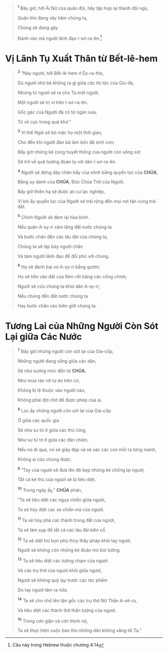 > <sup><b>1</b></sup> Bây giờ, hỡi Ái Nữ của quân đội, hãy tập họp lại thành đội ngũ,
>
> Quân thù đang vây hãm chúng ta,
>
> Chúng sẽ dùng gậy
>
> Đánh vào má người lãnh đạo I-sơ-ra-ên.[^1-ae71242e-ee52-45b0-ac66-91d22da0e1cb]

# Vị Lãnh Tụ Xuất Thân từ Bết-lê-hem

> <sup><b>2</b></sup> “Này ngươi, hỡi Bết-lê-hem ở Ép-ra-tha,
>
> Dù ngươi nhỏ bé không ra gì giữa các thị tộc của Giu-đa,
>
> Nhưng từ ngươi sẽ ra cho Ta một người,
>
> Một người sẽ trị vì trên I-sơ-ra-ên.
>
> Gốc gác của Người đã có từ ngàn xưa,
>
> Từ vô cực trong quá khứ.”
>
> <sup><b>3</b></sup> Vì thế Ngài sẽ bỏ mặc họ một thời gian,
>
> Cho đến khi người đàn bà lâm bồn đã sinh con;
>
> Bấy giờ những kẻ cùng huyết thống của người còn sống sót
>
> Sẽ trở về quê hương đoàn tụ với dân I-sơ-ra-ên.
>
> <sup><b>4</b></sup> Người sẽ đứng dậy chăn bầy của mình bằng quyền lực của **CHÚA**,
>
> Bằng uy danh của **CHÚA**, Đức Chúa Trời của Người.
>
> Bấy giờ thiên hạ sẽ được an cư lạc nghiệp,
>
> Vì khi ấy quyền lực của Người sẽ trải rộng đến mọi nơi tận cùng trái đất.
>
> <sup><b>5</b></sup> Chính Người sẽ đem lại hòa bình.
>
> Nếu quân A-sy-ri xâm lăng đất nước chúng ta
>
> Và bước chân đến các lâu đài của chúng ta,
>
> Chúng ta sẽ lập bảy người chăn
>
> Và tám người lãnh đạo để đối phó với chúng.
>
> <sup><b>6</b></sup> Họ sẽ đánh bại xứ A-sy-ri bằng gươm;
>
> Họ sẽ tiến vào đất của Nim-rốt bằng các cổng chính;
>
> Người sẽ cứu chúng ta khỏi dân A-sy-ri,
>
> Nếu chúng đến đất nước chúng ta
>
> Hay bước chân vào biên giới chúng ta.

# Tương Lai của Những Người Còn Sót Lại giữa Các Nước

> <sup><b>7</b></sup> Bấy giờ những người còn sót lại của Gia-cốp,
>
> Những người đang sống giữa các dân,
>
> Sẽ như sương móc đến từ **CHÚA**,
>
> Như mưa rào rơi tự do trên cỏ,
>
> Không bị lệ thuộc vào người nào,
>
> Không phải đợi chờ để được phép của ai.
>
> <sup><b>8</b></sup> Lúc ấy những người còn sót lại của Gia-cốp
>
> Ở giữa các quốc gia
>
> Sẽ như sư tử ở giữa các thú rừng,
>
> Như sư tử tơ ở giữa các đàn chiên,
>
> Nếu nó đi qua, nó sẽ giày đạp và xé xác các con mồi ra từng mảnh,
>
> Không ai cứu chúng được.
>
> <sup><b>9</b></sup> “Tay của ngươi sẽ đưa lên đè bẹp những kẻ chống lại ngươi,
>
> Tất cả kẻ thù của ngươi sẽ bị tiêu diệt.
>
> <sup><b>10</b></sup> Trong ngày ấy,” **CHÚA** phán,
>
> “Ta sẽ tiêu diệt các ngựa chiến giữa ngươi,
>
> Ta sẽ hủy diệt các xe chiến mã của ngươi.
>
> <sup><b>11</b></sup> Ta sẽ hủy phá các thành trong đất của ngươi,
>
> Ta sẽ làm sụp đổ tất cả các lâu đài kiên cố.
>
> <sup><b>12</b></sup> Ta sẽ diệt trừ bọn phù thủy thầy pháp khỏi tay ngươi,
>
> Ngươi sẽ không còn những kẻ đoán mò bói tướng.
>
> <sup><b>13</b></sup> Ta sẽ tiêu diệt các tượng chạm của ngươi
>
> Và các trụ thờ của ngươi khỏi giữa ngươi,
>
> Ngươi sẽ không quỳ lạy trước các tác phẩm
>
> Do tay ngươi làm ra nữa.
>
> <sup><b>14</b></sup> Ta sẽ cho nhổ lên tận gốc các trụ thờ Nữ Thần A-sê-ra,
>
> Và tiêu diệt các thành thờ thần tượng của ngươi.
>
> <sup><b>15</b></sup> Trong cơn giận và cơn thịnh nộ,
>
> Ta sẽ thực hiện cuộc báo thù những dân không vâng lời Ta.”

[^1-ae71242e-ee52-45b0-ac66-91d22da0e1cb]: Câu này trong Hebrew thuộc chương 4:14